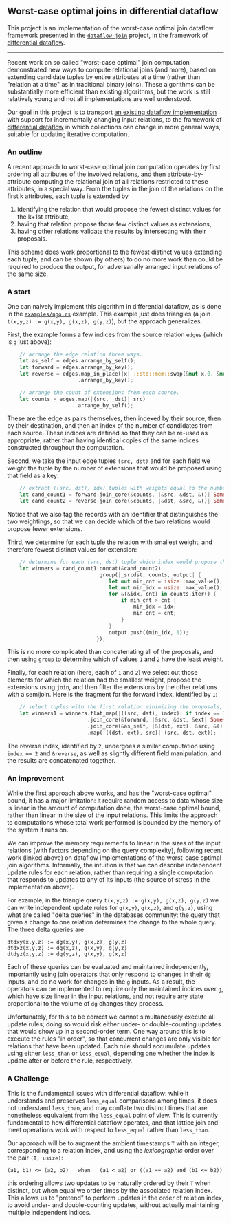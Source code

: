 ## Worst-case optimal joins in differential dataflow

This project is an implementation of the worst-case optimal join dataflow framework presented in the [`dataflow-join`](https://github.com/frankmcsherry/dataflow-join) project, in the framework of [differential dataflow](https://github.com/frankmcsherry/differential-dataflow).

---

Recent work on so called "worst-case optimal" join computation demonstrated new ways to compute relational joins (and more), based on extending candidate tuples by entire attributes at a time (rather than "relation at a time" as in traditional binary joins). These algorithms can be substantially more efficient than existing algorithms, but the work is still relatively young and not all implementations are well understood.

Our goal in this project is to transport [an existing dataflow implementation](https://github.com/frankmcsherry/dataflow-join) with support for incrementally changing input relations, to the framework of [differential dataflow](https://github.com/frankmcsherry/differential-dataflow) in which collections can change in more general ways, suitable for updating iterative computation.

### An outline

A recent approach to worst-case optimal join computation operates by first ordering all attributes of the involved relations, and then attribute-by-attribute computing the relational join of all relations restricted to these attributes, in a special way. From the tuples in the join of the relations on the first k attributes, each tuple is extended by 

1. identifying the relation that would propose the fewest distinct values for the k+1st attribute,
2. having that relation propose those few distinct values as extensions, 
3. having other relations validate the results by intersecting with their proposals.

This scheme does work proportional to the fewest distinct values extending each tuple, and can be shown (by others) to do no more work than could be required to produce the output, for adversarially arranged input relations of the same size.

### A start

One can naively implement this algorithm in differential dataflow, as is done in the [`examples/ngo.rs`]() example. This example just does triangles (a join `t(x,y,z) := g(x,y), g(x,z), g(y,z)`), but the approach generalizes.

First, the example forms a few indices from the source relation `edges` (which is `g` just above):

```rust
    // arrange the edge relation three ways.
    let as_self = edges.arrange_by_self();
    let forward = edges.arrange_by_key();
    let reverse = edges.map_in_place(|x| ::std::mem::swap(&mut x.0, &mut x.1))
                       .arrange_by_key();

    // arrange the count of extensions from each source.
    let counts = edges.map(|(src, _dst)| src)
                      .arrange_by_self();
```

These are the edge as pairs themselves, then indexed by their source, then by their destination, and then an index of the number of candidates from each source. These indices are defined so that they can be re-used as appropriate, rather than having identical copies of the same indices constructed throughout the computation.

Second, we take the input edge tuples `(src, dst)` and for each field we weight the tuple by the number of extensions that would be proposed using that field as a key:

```rust
    // extract ((src, dst), idx) tuples with weights equal to the number of extensions.
    let cand_count1 = forward.join_core(&counts, |&src, &dst, &()| Some(((src, dst), 1)));
    let cand_count2 = reverse.join_core(&counts, |&dst, &src, &()| Some(((src, dst), 2)));
```

Notice that we also tag the records with an identifier that distinguishes the two weightings, so that we can decide which of the two relations would propose fewer extensions.

Third, we determine for each tuple the relation with smallest weight, and therefore fewest distinct values for extension:

```rust
    // determine for each (src, dst) tuple which index would propose the fewest extensions.
    let winners = cand_count1.concat(&cand_count2)
                             .group(|_srcdst, counts, output| {
                                 let mut min_cnt = isize::max_value();
                                 let mut min_idx = usize::max_value();
                                 for &(&idx, cnt) in counts.iter() {
                                     if min_cnt > cnt {
                                         min_idx = idx;
                                         min_cnt = cnt;
                                     }
                                 }
                                 output.push((min_idx, 1));
                             });
```

This is no more complicated than concatenating all of the proposals, and then using `group` to determine which of values `1` and `2` have the least weight.

Finally, for each relation (here, each of `1` and `2`) we select out those elements for which the relation had the smallest weight, propose the extensions using `join`, and then filter the extensions by the other relations with a semijoin. Here is the fragment for the forward index, identified by `1`:

```rust
    // select tuples with the first relation minimizing the proposals, join, then intersect.
    let winners1 = winners.flat_map(|((src, dst), index)| if index == 1 { Some((src, dst)) } else { None })
                          .join_core(&forward, |&src, &dst, &ext| Some(((dst, ext), src)))
                          .join_core(&as_self, |&(dst, ext), &src, &()| Some(((dst, ext), src)))
                          .map(|((dst, ext), src)| (src, dst, ext));
```

The reverse index, identified by `2`, undergoes a similar computation using `index == 2` and `&reverse`, as well as slightly different field manipulation, and the results are concatenated together.

### An improvement

While the first approach above works, and has the "worst-case optimal" bound, it has a major limitation: it require random access to data whose size is linear in the amount of computation done, the worst-case optimal bound, rather than linear in the size of the input relations. This limits the approach to computations whose total work performed is bounded by the memory of the system it runs on.

We can improve the memory requirements to linear in the sizes of the input relations (with factors depending on the query complexity), following recent work (linked above) on dataflow implementations of the worst-case optimal join algorithms. Informally, the intuition is that we can describe independent update rules for each relation, rather than requiring a single computation that responds to updates to any of its inputs (the source of stress in the implementation above).

For example, in the triangle query `t(x,y,z) := g(x,y), g(x,z), g(y,z)` we can write independent update rules for `g(x,y)`, `g(x,z)`, and `g(y,z)`, using what are called "delta queries" in the databases community: the query that given a change to one relation determines the change to the whole query. The three delta queries are

    dtdxy(x,y,z) := dg(x,y), g(x,z), g(y,z)
    dtdxz(x,y,z) := dg(x,z), g(x,y), g(y,z)
    dtdyz(x,y,z) := dg(y,z), g(x,y), g(x,z)

Each of these queries can be evaluated and maintained independently, importantly using join operators that only respond to changes in their `dg` inputs, and do no work for changes in the `g` inputs. As a result, the operators can be implemented to require only the maintained indices over `g`, which have size linear in the input relations, and not require any state proportional to the volume of `dg` changes they process.

Unfortunately, for this to be correct we cannot simultaneously execute all update rules; doing so would risk either under- or double-counting updates that would show up in a second-order term. One way around this is to execute the rules "in order", so that concurrent changes are only visible for relations that have been updated. Each rule should accumulate updates using either `less_than` or `less_equal`, depending one whether the index is update after or before the rule, respectively.

### A Challenge

This is the fundamental issues with differential dataflow: while it understands and preserves `less_equal` comparisons among times, it does not understand `less_than`, and may conflate two distinct times that are nonetheless equivalent from the `less_equal` point of view. This is currently fundamental to how differential dataflow operates, and that lattice join and meet operations work with respect to `less_equal` rather than `less_than`.

Our approach will be to augment the ambient timestamps `T` with an integer, corresponding to a relation index, and using the *lexicographic* order over the pair `(T, usize)`: 

    (a1, b1) <= (a2, b2)   when   (a1 < a2) or ((a1 == a2) and (b1 <= b2))

this ordering allows two updates to be naturally ordered by their `T` when distinct, but when equal we order times by the associated relation index. This allows us to "pretend" to perform updates in the order of relation index, to avoid under- and double-counting updates, without actually maintaining multiple independent indices.